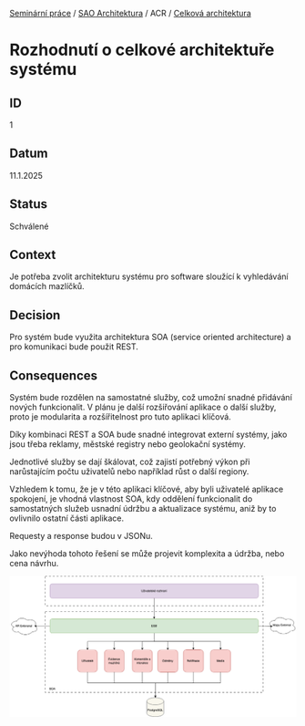 [Seminární práce](../../../README.md) / [SAO Architektura](../../README.md) / ACR / [Celková architektura](README.md)

# Rozhodnutí o celkové architektuře systému

## ID

1

## Datum

11.1.2025

## Status

Schválené

## Context

Je potřeba zvolit architekturu systému pro software sloužící k vyhledávání domácích mazlíčků.

## Decision

Pro systém bude využita architektura SOA (service oriented architecture) a pro komunikaci bude použit REST.

## Consequences

Systém bude rozdělen na samostatné služby, což umožní snadné přidávání nových funkcionalit. V plánu je další rozšiřování aplikace o další služby, proto je modularita a rozšířitelnost pro tuto aplikaci klíčová.

Díky kombinaci REST a SOA bude snadné integrovat externí systémy, jako jsou třeba reklamy, městské registry nebo geolokační systémy.

Jednotlivé služby se dají škálovat, což zajistí potřebný výkon při narůstajícím počtu uživatelů nebo například růst o další regiony.

Vzhledem k tomu, že je v této aplikaci klíčové, aby byli uživatelé aplikace spokojení, je vhodná vlastnost SOA, kdy oddělení funkcionalit do samostatných služeb usnadní údržbu a aktualizace systému, aniž by to ovlivnilo ostatní části aplikace.

Requesty a response budou v JSONu.

Jako nevýhoda tohoto řešení se může projevit komplexita a údržba, nebo cena návrhu.

[![Diagram architektury](https://github.com/vojtechnerad/4IT575-seminarni-prace/blob/main/assets/diagram-celkova-architektura/soa/SOA-global.png)](https://github.com/vojtechnerad/4IT575-seminarni-prace/blob/main/assets/diagram-celkova-architektura/soa/SOA-global.png)


